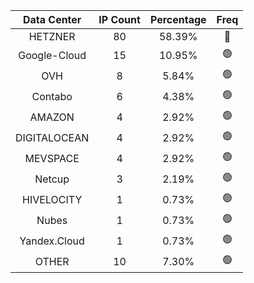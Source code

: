 | Data Center | IP Count | Percentage | Freq |
|:------------:|:--------:|:-----------:|:-----:|
| HETZNER | 80 | 58.39% | 🔴 |
| Google-Cloud | 15 | 10.95% | 🟢 |
| OVH | 8 | 5.84% | 🟢 |
| Contabo | 6 | 4.38% | 🟢 |
| AMAZON | 4 | 2.92% | 🟢 |
| DIGITALOCEAN | 4 | 2.92% | 🟢 |
| MEVSPACE | 4 | 2.92% | 🟢 |
| Netcup | 3 | 2.19% | 🟢 |
| HIVELOCITY | 1 | 0.73% | 🟢 |
| Nubes | 1 | 0.73% | 🟢 |
| Yandex.Cloud | 1 | 0.73% | 🟢 |
| OTHER | 10 | 7.30% | 🟢 |